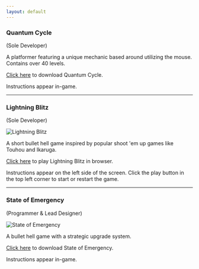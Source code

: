 ```yaml
---
layout: default
---
```


### Quantum Cycle
(Sole Developer)

A platformer featuring a unique mechanic based around utilizing the mouse. Contains over 40 levels.

[Click here](https://skyironsword.itch.io/quantum-cycle) to download Quantum Cycle.

Instructions appear in-game.

* * *

### Lightning Blitz
(Sole Developer)

![Lightning Blitz](https://i.imgur.com/zRZOiSp.png)

A short bullet hell game inspired by popular shoot 'em up games like Touhou and Ikaruga.

[Click here](https://editor.p5js.org/danielyin2000/sketches/qas4yIYm7) to play Lightning Blitz in browser.

Instructions appear on the left side of the screen. Click the play button in the top left corner to start or restart the game.

* * *

### State of Emergency
(Programmer & Lead Designer)

![State of Emergency](https://i.imgur.com/I8Huiqq.png)

A bullet hell game with a strategic upgrade system.

[Click here](https://drive.google.com/file/d/1OecxYCvix6kI50GtPv5G9H_Vgl67I36e/view?usp=sharing) to download State of Emergency.

Instructions appear in-game.

<!--

Doing this makes a janky box appear that tries to contain the whole website
<iframe src="https://editor.p5js.org/danielyin2000/full/qas4yIYm7"></iframe>

-->

<!--

Text can be **bold**, _italic_, or ~~strikethrough~~.

[Link to another page](./another-page.html).

There should be whitespace between paragraphs.

There should be whitespace between paragraphs. We recommend including a README, or a file with information about your project.

# Header 1

This is a normal paragraph following a header. GitHub is a code hosting platform for version control and collaboration. It lets you and others work together on projects from anywhere.

## Header 2

> This is a blockquote following a header.
>
> When something is important enough, you do it even if the odds are not in your favor.

### Header 3

```js
// Javascript code with syntax highlighting.
var fun = function lang(l) {
  dateformat.i18n = require('./lang/' + l)
  return true;
}
```

```ruby
# Ruby code with syntax highlighting
GitHubPages::Dependencies.gems.each do |gem, version|
  s.add_dependency(gem, "= #{version}")
end
```

#### Header 4

*   This is an unordered list following a header.
*   This is an unordered list following a header.
*   This is an unordered list following a header.

##### Header 5

1.  This is an ordered list following a header.
2.  This is an ordered list following a header.
3.  This is an ordered list following a header.

###### Header 6

| head1        | head two          | three |
|:-------------|:------------------|:------|
| ok           | good swedish fish | nice  |
| out of stock | good and plenty   | nice  |
| ok           | good `oreos`      | hmm   |
| ok           | good `zoute` drop | yumm  |

### There's a horizontal rule below this.

* * *

### Here is an unordered list:

*   Item foo
*   Item bar
*   Item baz
*   Item zip

### And an ordered list:

1.  Item one
1.  Item two
1.  Item three
1.  Item four

### And a nested list:

- level 1 item
  - level 2 item
  - level 2 item
    - level 3 item
    - level 3 item
- level 1 item
  - level 2 item
  - level 2 item
  - level 2 item
- level 1 item
  - level 2 item
  - level 2 item
- level 1 item

### Small image

![Octocat](https://github.githubassets.com/images/icons/emoji/octocat.png)

### Large image

![Branching](https://guides.github.com/activities/hello-world/branching.png)


### Definition lists can be used with HTML syntax.

<dl>
<dt>Name</dt>
<dd>Godzilla</dd>
<dt>Born</dt>
<dd>1952</dd>
<dt>Birthplace</dt>
<dd>Japan</dd>
<dt>Color</dt>
<dd>Green</dd>
</dl>

```
Long, single-line code blocks should not wrap. They should horizontally scroll if they are too long. This line should be long enough to demonstrate this.
```

```
The final element.
```

-->